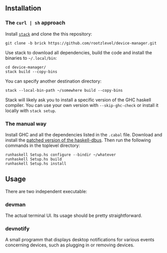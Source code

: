 ## Installation

### The `curl | sh` approach

Install [`stack`](https://github.com/commercialhaskell/stack) and
clone the this repository:

    git clone -b brick https://github.com/rootzlevel/device-manager.git

Use stack to download all dependencies, build the code and install the
binaries to `~/.local/bin`:

    cd device-manager/
	stack build --copy-bins

You can specify another destination directory:

    stack --local-bin-path ~/somewhere build --copy-bins

Stack will likely ask you to install a specific version of the GHC
haskell compiler. You can use your own version with `--skip-ghc-check`
or install it locally with `stack setup`.


### The manual way

Install GHC and all the dependencies listed in the `.cabal` file.
Download and install the
[patched version of the haskell-dbus](https://gitlab.com/hpdeifel/haskell-dbus/tree/path_namespace).
Then run the following commands in the toplevel directory:

    runhaskell Setup.hs configure --bindir ~/whatever
	runhaskell Setup.hs build
	runhaskell Setup.hs install

## Usage

There are two independent executable:

### devman

The actual terminal UI. Its usage should be pretty straightforward.

### devnotify

A small programm that displays desktop notifications for various
events concerning devices, such as plugging in or removing devices.
